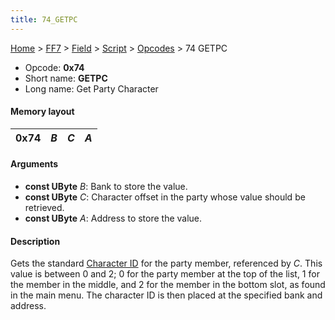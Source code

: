 ```yaml
---
title: 74_GETPC
---
```


[Home](../../../../Main_Page.md) > [FF7](../../../../FF7.md) > [Field](../../../Field.md) > [Script](../../Script.md) > [Opcodes](../Opcodes.md) > 74 GETPC

-   Opcode: **0x74**
-   Short name: **GETPC**
-   Long name: Get Party Character

#### Memory layout

| 0x74 | *B* | *C* | *A* |
|------|-----|-----|-----|

#### Arguments

-   **const UByte** *B*: Bank to store the value.
-   **const UByte** *C*: Character offset in the party whose value should be retrieved.
-   **const UByte** *A*: Address to store the value.

#### Description

Gets the standard [Character ID](../../Character_ID.md) for the party member, referenced by *C*. This value is between 0 and 2; 0 for the party member at the top of the list, 1 for the member in the middle, and 2 for the member in the bottom slot, as found in the main menu. The character ID is then placed at the specified bank and address.
